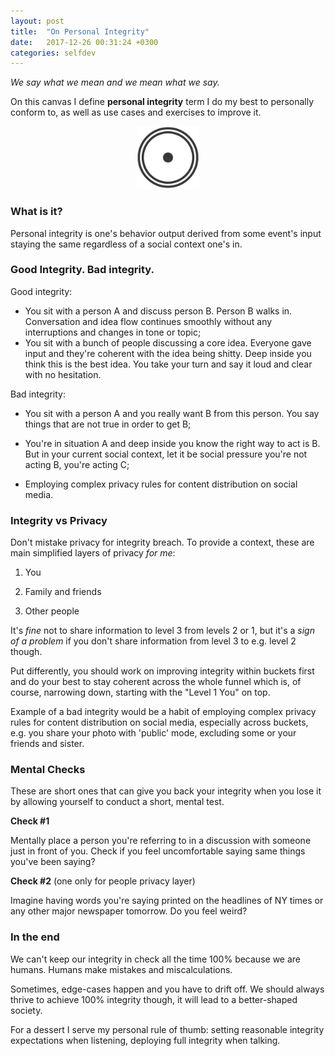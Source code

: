 ```yaml
---
layout: post
title:  "On Personal Integrity"
date:   2017-12-26 00:31:24 +0300
categories: selfdev
---
```


_We say what we mean and we mean what we say._


On this canvas I define __personal integrity__ term I do my best to personally conform to, as well as use cases and exercises to improve it.

<center><img src="/assets/integrity.png" width="100px" height="100px"></center>


### What is it?

Personal integrity is one's behavior output derived from some event's input staying the same regardless of a social context one's in. 



### Good Integrity. Bad integrity.

Good integrity:

* You sit with a person A and discuss person B. Person B walks in. Conversation and idea flow continues smoothly without any interruptions and changes in tone or topic;
* You sit with a bunch of people discussing a core idea. Everyone gave input and they're coherent with the idea being shitty. Deep inside you think this is the best idea. You take your turn and say it loud and clear with no hesitation. 



Bad integrity: 

* You sit with a person A and you really want B from this person. You say things that are not true in order to get B;
* You're in situation A and deep inside you know the right way to act is B. But in your current social context, let it be social pressure you're not acting B, you're acting C;


* Employing complex privacy rules for content distribution on social media.



### Integrity vs Privacy

Don't mistake privacy for integrity breach. To provide a context, these are main simplified layers of privacy *for me*:

1) You

2) Family and friends

3) Other people

It's *fine* not to share information to level 3 from levels 2 or 1, but it's a *sign of a problem* if you don't share information from level 3 to e.g. level 2 though. 

Put differently, you should work on improving integrity within buckets first and do your best to stay coherent across the whole funnel which is, of course, narrowing down, starting with the "Level 1 You" on top. 

Example of a bad integrity would be a habit of employing complex privacy rules for content distribution on social media, especially across buckets, e.g. you share your photo with 'public' mode, excluding some or your friends and sister. 



### Mental Checks

These are short ones that can give you back your integrity when you lose it by allowing yourself to conduct a short, mental test. 



**Check #1** 

Mentally place a person you're referring to in a discussion with someone just in front of you. Check if you feel uncomfortable saying same things you've been saying?



**Check #2** (one only for people privacy layer)

Imagine having words you're saying printed on the headlines of NY times or any other major newspaper tomorrow. Do you feel weird?



### In the end

We can't keep our integrity in check all the time 100% because we are humans. Humans make mistakes and miscalculations. 

Sometimes, edge-cases happen and you have to drift off. We should always thrive to achieve 100% integrity though, it will lead to a better-shaped society. 

For a dessert I serve my personal rule of thumb: setting reasonable integrity expectations when listening, deploying full integrity when talking. 
